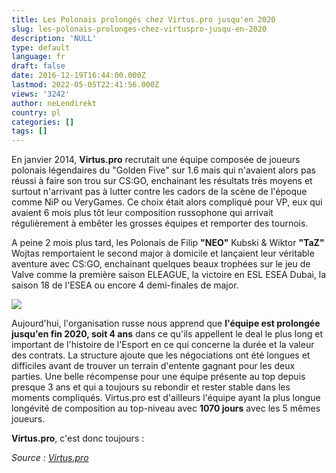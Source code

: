 ```yaml
---
title: Les Polonais prolongés chez Virtus.pro jusqu'en 2020
slug: les-polonais-prolonges-chez-virtuspro-jusqu-en-2020
description: 'NULL'
type: default
language: fr
draft: false
date: 2016-12-19T16:44:00.000Z
lastmod: 2022-05-05T22:41:56.000Z
views: '3242'
author: neLendirekt
country: pl
categories: []
tags: []
---
```

En janvier 2014, **Virtus.pro** recrutait une équipe composée de joueurs polonais légendaires du "Golden Five" sur 1.6 mais qui n'avaient alors pas réussi à faire son trou sur CS:GO, enchainant les résultats très moyens et surtout n'arrivant pas à lutter contre les cadors de la scène de l'époque comme NiP ou VeryGames. Ce choix était alors compliqué pour VP, eux qui avaient 6 mois plus tôt leur composition russophone qui arrivait régulièrement à embêter les grosses équipes et remporter des tournois.

A peine 2 mois plus tard, les Polonais de Filip **"NEO"** Kubski & Wiktor **"TaZ"** Wojtas remportaient le second major à domicile et lançaient leur véritable aventure avec CS:GO, enchainant quelques beaux trophées sur le jeu de Valve comme la première saison ELEAGUE, la victoire en ESL ESEA Dubai, la saison 18 de l'ESEA ou encore 4 demi-finales de major.

![](/storage/images/58580d8ba231e_vp4ansjpg.jpg)

Aujourd'hui, l'organisation russe nous apprend que **l'équipe est prolongée jusqu'en fin 2020, soit 4 ans** dans ce qu'ils appellent le deal le plus long et important de l'histoire de l'Esport en ce qui concerne la durée et la valeur des contrats. La structure ajoute que les négociations ont été longues et difficiles avant de trouver un terrain d'entente gagnant pour les deux parties. Une belle récompense pour une équipe présente au top depuis presque 3 ans et qui a toujours su rebondir et rester stable dans les moments compliqués. Virtus.pro est d'ailleurs l'équipe ayant la plus longue longévité de composition au top-niveau avec **1070 jours** avec les 5 mêmes joueurs.

**Virtus.pro**, c'est donc toujours :

_Source : [Virtus.pro](https://www.facebook.com/www.virtus.pro/posts/1267099340021297:0)_
